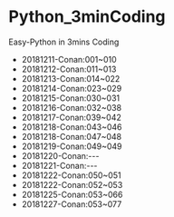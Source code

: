# Python_3minCoding
Easy-Python in 3mins Coding

- 20181211-Conan:001~010
- 20181212-Conan:011~013
- 20181213-Conan:014~022
- 20181214-Conan:023~029
- 20181215-Conan:030~031
- 20181216-Conan:032~038
- 20181217-Conan:039~042
- 20181218-Conan:043~046
- 20181218-Conan:047~048
- 20181219-Conan:049~049
- 20181220-Conan:---
- 20181221-Conan:---
- 20181222-Conan:050~051
- 20181222-Conan:052~053
- 20181225-Conan:053~066
- 20181227-Conan:053~077
